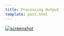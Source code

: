 ```yaml
---
title: Processing Output
template: post.html
---
```

[<img class="alignnone size-full wp-image-625" src="https://s3.amazonaws.com/rewferguson.com/img/DynamiCat/screenshot.png" alt="screenshot" />][1]

 [1]: https://s3.amazonaws.com/rewferguson.com/img/DynamiCat/screenshot.png
